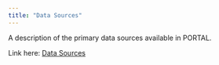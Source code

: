 ```yaml
---
title: "Data Sources"
---
```


A description of the primary data sources available in PORTAL. 

Link here: [Data Sources](https://docs.google.com/spreadsheets/d/1ouFl8BqD-3dM2eqOEOn9YaMvx2y9bgzugyXVtlidVoI/edit?usp=sharing)
